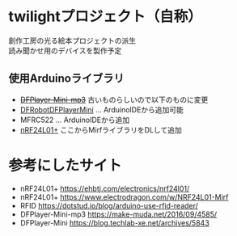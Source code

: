 # twilightプロジェクト（自称）
創作工房の光る絵本プロジェクトの派生  
読み聞かせ用のデバイスを製作予定

## 使用Arduinoライブラリ
- ~~[DFPlayer-Mini-mp3](https://github.com/DFRobot/DFPlayer-Mini-mp3)~~ 古いものらしいので以下のものに変更
- [DFRobotDFPlayerMini](https://github.com/DFRobot/DFRobotDFPlayerMini) ... ArduinoIDEから追加可能
- MFRC522 ... ArduinoIDEから追加
- [nRF24L01+](http://playground.arduino.cc/InterfacingWithHardware/Nrf24L01#.UyByz_l_vh4)
ここからMirfライブラリをDLして追加


# 参考にしたサイト
- nRF24L01+ https://ehbtj.com/electronics/nrf24l01/
- nRF24L01+ https://www.electrodragon.com/w/NRF24L01-Mirf
- RFID https://dotstud.io/blog/arduino-use-rfid-reader/
- DFPlayer-Mini-mp3 https://make-muda.net/2016/09/4585/
- DFPlayer-Mini https://blog.techlab-xe.net/archives/5843